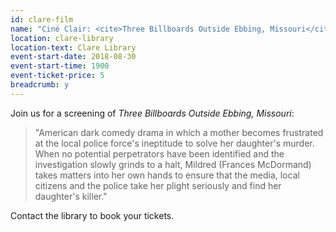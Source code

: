 ```yaml
---
id: clare-film
name: "Ciné Clair: <cite>Three Billboards Outside Ebbing, Missouri</cite>"
location: clare-library
location-text: Clare Library
event-start-date: 2018-08-30
event-start-time: 1900
event-ticket-price: 5
breadcrumb: y
---
```


Join us for a screening of <cite>Three Billboards Outside Ebbing, Missouri</cite>:

> "American dark comedy drama in which a mother becomes frustrated at the local police force's ineptitude to solve her daughter's murder. When no potential perpetrators have been identified and the investigation slowly grinds to a halt, Mildred (Frances McDormand) takes matters into her own hands to ensure that the media, local citizens and the police take her plight seriously and find her daughter's killer."

Contact the library to book your tickets.
